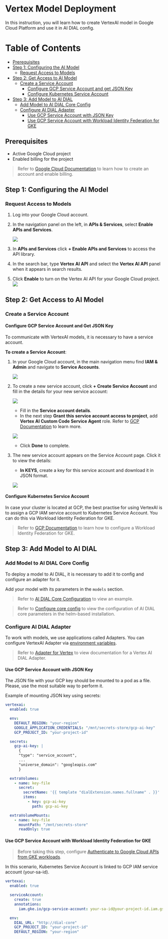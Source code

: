 <!-- omit from toc -->
# Vertex Model Deployment

In this instruction, you will learn how to create VertexAI model in Google Cloud Platform and use it in AI DIAL config.

<div class="docusaurus-ignore">

<!-- omit from toc -->
# Table of Contents
- [Prerequisites](#prerequisites)
- [Step 1: Configuring the AI Model](#step-1-configuring-the-ai-model)
  - [Request Access to Models](#request-access-to-models)
- [Step 2: Get Access to AI Model](#step-2-get-access-to-ai-model)
  - [Create a Service Account](#create-a-service-account)
    - [Configure GCP Service Account and get JSON Key](#configure-gcp-service-account-and-get-json-key)
    - [Configure Kubernetes Service Account](#configure-kubernetes-service-account)
- [Step 3: Add Model to AI DIAL](#step-3-add-model-to-ai-dial)
  - [Add Model to AI DIAL Core Config](#add-model-to-ai-dial-core-config)
  - [Configure AI DIAL Adapter](#configure-ai-dial-adapter)
    - [Use GCP Service Account with JSON Key](#use-gcp-service-account-with-json-key)
    - [Use GCP Service Account with Workload Identity Federation for GKE](#use-gcp-service-account-with-workload-identity-federation-for-gke)

</div>

## Prerequisites

* Active Google Cloud project
* Enabled billing for the project

> Refer to [Google Cloud Documentation](https://cloud.google.com/vertex-ai/docs/featurestore/setup) to learn how to create an account and enable billing.

## Step 1: Configuring the AI Model

### Request Access to Models

1.	Log into your Google Cloud account.
2.	In the navigation panel on the left, in **APIs & Services**, select **Enable APIs and Services**.

  	![](img/gcp9.png)
  	
3. In **APIs and Services** click **+ Enable APIs and Services** to access the API library.
4. In the search bar, type **Vertex AI API** and select the **Vertex AI API** panel when it appears in search results.
5. Click **Enable** to turn on the Vertex AI API for your Google Cloud project.
      ![](img/gcp11.png)
   
## Step 2: Get Access to AI Model

### Create a Service Account

#### Configure GCP Service Account and Get JSON Key

To communicate with VertexAI models, it is necessary to have a service account.

**To create a Service Account**:

1. In your Google Cloud account, in the main navigation menu find **IAM & Admin** and navigate to **Service Accounts**.

	![](img/gcp1.png)

2. To create a new service account, click **+ Create Service Account** and fill in the details for your new service account:
	  
	![](img/gcp2-1.png)

    	
	* Fill in the **Service account details**.
	* In the next step **Grant this service account access to project**, add **Vertex AI Custom Code Service Agent** role. Refer to [GCP Documentation](https://cloud.google.com/vertex-ai/docs/general/access-control#grant_service_agents_access_to_other_resources) to learn more.

	![](img/gcp12.png)

	* Click **Done** to complete.

3. The new service account appears on the Service Account page. Click it to view the details:
    * **In KEYS**, create a key for this service account and download it in JSON format.
    
   	 ![](img/gcp6.png)
  
#### Configure Kubernetes Service Account

In case your cluster is located at GCP, the best practise for using VertexAI is to assign a GCP IAM service account to Kubernetes Service Account. You can do this via Workload Identity Federation for GKE.

> Refer to [GCP Documentation](https://cloud.google.com/kubernetes-engine/docs/how-to/workload-identity) to learn how to configure a Workload Identity Federation for GKE.

## Step 3: Add Model to AI DIAL

### Add Model to AI DIAL Core Config

To deploy a model to AI DIAL, it is necessary to add it to config and configure an adapter for it.

Add your model with its parameters in the `models` section. 

> Refer to [AI DIAL Core Configuration](https://github.com/epam/ai-dial-core/blob/development/sample/aidial.config.json#L30) to view an example.

> Refer to [Configure core config](./configuration.md#core-parameters) to view the configuration of AI DIAL core parameters in the helm-based installation.

### Configure AI DIAL Adapter

To work with models, we use applications called Adapters. You can configure VertexAI Adapter via [environment variables](https://github.com/epam/ai-dial-adapter-vertexai#environment-variables).

> Refer to [Adapter for Vertex](https://github.com/epam/ai-dial-adapter-vertexai) to view documentation for a Vertex AI DIAL Adapter.

#### Use GCP Service Account with JSON Key

The JSON file with your GCP key should be mounted to a pod as a file. Please, use the most suitable way to perform it.

Example of mounting JSON key using secrets:

```yaml
vertexai:
  enabled: true

  env:
    DEFAULT_REGION: "your-region"
    GOOGLE_APPLICATION_CREDENTIALS: "/mnt/secrets-store/gcp-ai-key"
    GCP_PROJECT_ID: "your-project-id"

  secrets:
    gcp-ai-key: |
      {
      "type": "service_account",
      ...
      "universe_domain": "googleapis.com"
      }

  extraVolumes:
    - name: key-file
      secret:
        secretName: '{{ template "dialExtension.names.fullname" . }}'
        items:
          - key: gcp-ai-key
            path: gcp-ai-key

  extraVolumeMounts:
    - name: key-file
      mountPath: "/mnt/secrets-store"
      readOnly: true

```

#### Use GCP Service Account with Workload Identity Federation for GKE

> Before taking this step, configure [Authenticate to Google Cloud APIs from GKE workloads](#configure-kubernetes-service-account).

In this scenario, Kubernetes Service Account is linked to GCP IAM service account (your-sa-id).

```yaml
vertexai:
  enabled: true

  serviceAccount:
    create: true
    annotations:
      iam.gke.io/gcp-service-account: your-sa-id@your-project-id.iam.gserviceaccount.com

  env:
    DIAL_URL: "http://dial-core"
    GCP_PROJECT_ID: "your-project-id"
    DEFAULT_REGION: "your-region"

```
